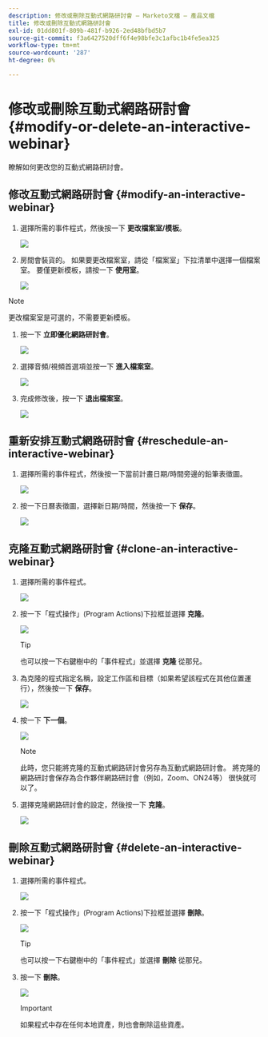 ```yaml
---
description: 修改或刪除互動式網路研討會 — Marketo文檔 — 產品文檔
title: 修改或刪除互動式網路研討會
exl-id: 01dd801f-809b-481f-b926-2ed48bfbd5b7
source-git-commit: f3a6427520dff6f4e98bfe3c1afbc1b4fe5ea325
workflow-type: tm+mt
source-wordcount: '287'
ht-degree: 0%

---
```


# 修改或刪除互動式網路研討會 {#modify-or-delete-an-interactive-webinar}

瞭解如何更改您的互動式網路研討會。

## 修改互動式網路研討會 {#modify-an-interactive-webinar}

1. 選擇所需的事件程式，然後按一下 **更改檔案室/模板**。

   ![](assets/modify-or-delete-an-interactive-webinar-1.png)

1. 房間會裝貨的。 如果要更改檔案室，請從「檔案室」下拉清單中選擇一個檔案室。 要僅更新模板，請按一下 **使用室**。

   ![](assets/modify-or-delete-an-interactive-webinar-2.png)

>[!NOTE]
>
>更改檔案室是可選的，不需要更新模板。

1. 按一下 **立即優化網路研討會**。

   ![](assets/modify-or-delete-an-interactive-webinar-3.png)

1. 選擇音頻/視頻首選項並按一下 **進入檔案室**。

   ![](assets/modify-or-delete-an-interactive-webinar-4.png)

1. 完成修改後，按一下 **退出檔案室**。

   ![](assets/modify-or-delete-an-interactive-webinar-5.png)

## 重新安排互動式網路研討會 {#reschedule-an-interactive-webinar}

1. 選擇所需的事件程式，然後按一下當前計畫日期/時間旁邊的鉛筆表徵圖。

   ![](assets/modify-or-delete-an-interactive-webinar-6.png)

1. 按一下日曆表徵圖，選擇新日期/時間，然後按一下 **保存**。

   ![](assets/modify-or-delete-an-interactive-webinar-7.png)

## 克隆互動式網路研討會 {#clone-an-interactive-webinar}

1. 選擇所需的事件程式。

   ![](assets/modify-or-delete-an-interactive-webinar-8.png)

1. 按一下「程式操作」(Program Actions)下拉框並選擇 **克隆**。

   ![](assets/modify-or-delete-an-interactive-webinar-9.png)

   >[!TIP]
   >
   >也可以按一下右鍵樹中的「事件程式」並選擇 **克隆** 從那兒。

1. 為克隆的程式指定名稱，設定工作區和目標（如果希望該程式在其他位置運行），然後按一下 **保存**。

   ![](assets/modify-or-delete-an-interactive-webinar-10.png)

1. 按一下 **下一個**。

   ![](assets/modify-or-delete-an-interactive-webinar-11.png)

   >[!NOTE]
   >
   >此時，您只能將克隆的互動式網路研討會另存為互動式網路研討會。 將克隆的網路研討會保存為合作夥伴網路研討會（例如，Zoom、ON24等） 很快就可以了。

1. 選擇克隆網路研討會的設定，然後按一下 **克隆**。

   ![](assets/modify-or-delete-an-interactive-webinar-12.png)

## 刪除互動式網路研討會 {#delete-an-interactive-webinar}

1. 選擇所需的事件程式。

   ![](assets/modify-or-delete-an-interactive-webinar-13.png)

1. 按一下「程式操作」(Program Actions)下拉框並選擇 **刪除**。

   ![](assets/modify-or-delete-an-interactive-webinar-14.png)

   >[!TIP]
   >
   >也可以按一下右鍵樹中的「事件程式」並選擇 **刪除** 從那兒。

1. 按一下 **刪除**。

   ![](assets/modify-or-delete-an-interactive-webinar-15.png)

   >[!IMPORTANT]
   >
   >如果程式中存在任何本地資產，則也會刪除這些資產。
